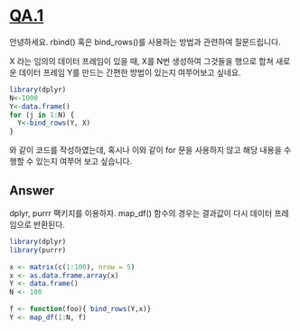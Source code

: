 # [QA.1](https://www.facebook.com/groups/krstudy/permalink/765628856944722/)

안녕하세요. rbind() 혹은 bind_rows()를 사용하는 방법과 관련하여 질문드립니다.

X 라는 임의의 데이터 프레임이 있을 때, X를 N번 생성하여 그것들을 행으로 합쳐 새로운 데이터 프레임 Y를 만드는 간편한 방법이 있는지 여쭈어보고 싶네요.

```r
library(dplyr)
N<-1000
Y<-data.frame()
for (j in 1:N) {
  Y<-bind_rows(Y, X)
}
```

와 같이 코드를 작성하였는데, 혹시나 이와 같이 for 문을 사용하지 않고 해당 내용을 수행할 수 있는지 여쭈어 보고 싶습니다. 

## Answer
dplyr, purrr 팩키지를 이용하자. map_df() 함수의 경우는 결과값이 다시 데이터 프레임으로 반환된다.


```r
library(dplyr)
library(purrr)
 
x <- matrix(c(1:100), nrow = 5)
x <- as.data.frame.array(x)
Y <- data.frame()
N <- 100
 
f <- function(foo){ bind_rows(Y,x)}
Y <- map_df(1:N, f)
```

